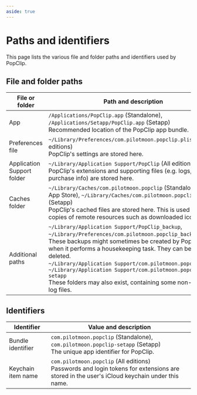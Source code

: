 ```yaml
---
aside: true
---
```


# Paths and identifiers

This page lists the various file and folder paths and identifiers used by
PopClip.

## File and folder paths

| File or folder             | Path and description                                                                                                                                                                                                                                                                                                                                                                                                                 |
| -------------------------- | ------------------------------------------------------------------------------------------------------------------------------------------------------------------------------------------------------------------------------------------------------------------------------------------------------------------------------------------------------------------------------------------------------------------------------------ |
| App                        | `/Applications/PopClip.app` (Standalone), `/Applications/Setapp/PopClip.app` (Setapp)<br>Recommended location of the PopClip app bundle.                                                                                                                                                                                                                                                                              |
| Preferences file           | `~/Library/Preferences/com.pilotmoon.popclip.plist` (All editions)<br>PopClip's settings are stored here.                                                                                                                                                                                                                                                                                                                            |
| Application Support folder | `~/Library/Application Support/PopClip` (All editions)<br>PopClip's extensions and supporting files (e.g. logs, purchase info) are stored here.                                                                                                                                                                                                                                                                                      |
| Caches folder              | `~/Library/Caches/com.pilotmoon.popclip` (Standalone, Mac App Store), `~/Library/Caches/com.pilotmoon.popclip-setapp` (Setapp)<br>PopClip's cached files are stored here. This is used for local copies of remote resources such as downloaded icons.                                                                                                                                                                                |
| Additional paths           | `~/Library/Application Support/PopClip_backup`, `~/Library/Preferences/com.pilotmoon.popclip_backup.plist`.<br>These backups might sometimes be created by PopClip when it performs a housekeeping task. They can be safely deleted.<br> `~/Library/Application Support/com.pilotmoon.popclip`, `~/Library/Application Support/com.pilotmoon.popclip-setapp`<br>These folders may also exist, containing some non-essential log files. |

## Identifiers

| Identifier         | Value and description                                                                                                                         |
| ------------------ | --------------------------------------------------------------------------------------------------------------------------------------------- |
| Bundle identifier  | `com.pilotmoon.popclip` (Standalone), `com.pilotmoon.popclip-setapp` (Setapp)<br>The unique app identifier for PopClip.        |
| Keychain item name | `com.pilotmoon.popclip` (All editions)<br>Passwords and login tokens for extensions are stored in the user's iCloud keychain under this name. |
